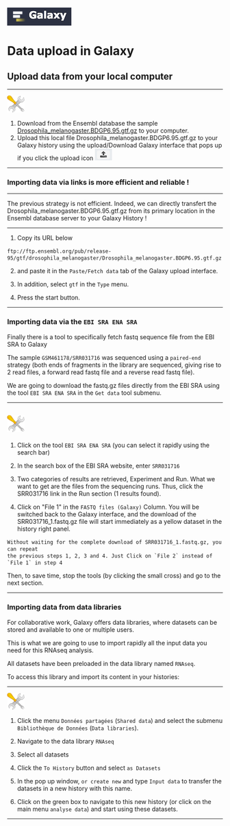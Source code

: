 ![](images/galaxylogo.png)

# Data upload in Galaxy

## Upload data from your local computer
----
![](images/tool_small.png)

1. Download from the Ensembl database the sample [Drosophila_melanogaster.BDGP6.95.gtf.gz](ftp://ftp.ensembl.org/pub/release-95/gtf/drosophila_melanogaster/Drosophila_melanogaster.BDGP6.95.gtf.gz) to your computer.
2. Upload this local file Drosophila_melanogaster.BDGP6.95.gtf.gz to your Galaxy history using the upload/Download
Galaxy interface that pops up if you click the upload icon  ![](images/upload_button.png)
----

### Importing data via links is more efficient and reliable !

----
[](images/tool_small.png)

The previous strategy is not efficient. Indeed, we can directly transfert the Drosophila_melanogaster.BDGP6.95.gtf.gz
from its primary location in the Ensembl database server to your Galaxy History !

----

1. Copy its URL below 
    
```
ftp://ftp.ensembl.org/pub/release-95/gtf/drosophila_melanogaster/Drosophila_melanogaster.BDGP6.95.gtf.gz
```
    
2. and paste it in the `Paste/Fetch data` tab of the Galaxy upload interface.

3. In addition, select `gtf` in the `Type` menu.

4. Press the start button.

----

### Importing data via the `EBI SRA ENA SRA`

Finally there is a tool to specifically fetch fastq sequence file from the EBI SRA to Galaxy

The sample `GSM461178/SRR031716` was sequenced using a `paired-end` strategy (both ends of fragments
in the library are sequenced, giving rise to 2 read files, a forward read fastq file and a reverse
read fastq file).

We are going to download the fastq.gz files directly from
the EBI SRA using the tool `EBI SRA ENA SRA` in the `Get data` tool submenu.

----
 ![](images/tool_small.png)
----
  
  1. Click on the tool `EBI SRA ENA SRA` (you can select it rapidly using the search bar)
  
  2. In the search box of the EBI SRA website, enter `SRR031716`
  
  3. Two categories of results are retrieved, Experiment and Run.
    What we want to get are the files from the sequencing runs. Thus, click the
    SRR031716 link in the Run section (1 results found).
  
  4. Click on "File 1" in the `FASTQ files (Galaxy)` Column.
    You will be switched back to the Galaxy interface, and the download of the
    SRR031716_1.fastq.gz file will start immediately as a yellow dataset in the history right panel.
    
    Without waiting for the complete download of SRR031716_1.fastq.gz, you can repeat
    the previous steps 1, 2, 3 and 4. Just Click on `File 2` instead of `File 1` in step 4

Then, to save time, stop the tools (by clicking the small cross) and go to the next section.

----
    
### Importing data from data libraries

For collaborative work, Galaxy offers data libraries, where datasets can be stored and
available to one or multiple users.

This is what we are going to use to import rapidly all the input data you need for this RNAseq
analysis.

All datasets have been preloaded in the data library named `RNAseq`.

To access this library and import its content in your histories:

  ----
  ![](images/tool_small.png)
  
  1. Click the menu `Données partagées` (`Shared data`) and select the submenu
  `Bibliothèque de Données` (`Data libraries`).
  
  2. Navigate to the data library `RNAseq`
  
  3. Select all datasets
  
  4. Click the `To History` button and select `as Datasets`
  
  5. In the pop up window, `or create new` and type `Input data` to transfer the datasets
  in a new history with this name.
  
  6. Click on the green box to navigate to this new history (or click on the main menu `analyse data`)
  and start using these datasets.
----
